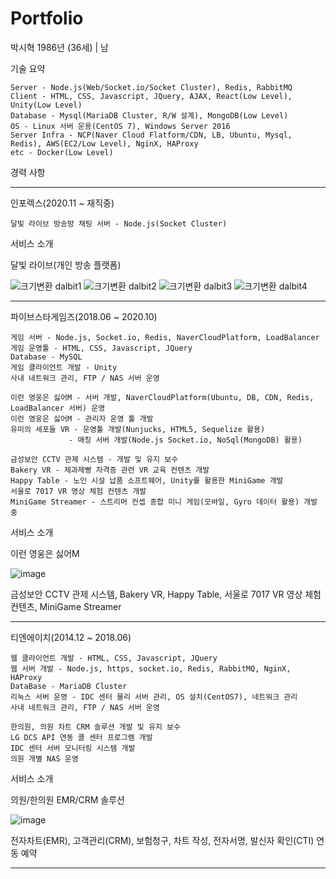 # Portfolio

박시혁 1986년 (36세) | 남

기술 요약

    Server - Node.js(Web/Socket.io/Socket Cluster), Redis, RabbitMQ
    Client - HTML, CSS, Javascript, JQuery, AJAX, React(Low Level), Unity(Low Level)
    Database - Mysql(MariaDB Cluster, R/W 설계), MongoDB(Low Level)
    OS - Linux 서버 운용(CentOS 7), Windows Server 2016
    Server Infra - NCP(Naver Cloud Flatform/CDN, LB, Ubuntu, Mysql, Redis), AWS(EC2/Low Level), NginX, HAProxy
    etc - Docker(Low Level)

경력 사항

-----------------------------------------------------------------------------------------------------------------------------------
인포렉스(2020.11 ~ 재직중)

    달빛 라이브 방송방 채팅 서버 - Node.js(Socket Cluster)
    
  서비스 소개
  
  달빛 라이브(개인 방송 플랫폼)
  
  ![크기변환 dalbit1](https://user-images.githubusercontent.com/71489873/113678244-67f40300-96f9-11eb-995e-0ba836e51c54.jpg)
  ![크기변환 dalbit2](https://user-images.githubusercontent.com/71489873/113678251-688c9980-96f9-11eb-835d-948c299377cf.jpg)
  ![크기변환 dalbit3](https://user-images.githubusercontent.com/71489873/113678254-69253000-96f9-11eb-9f6b-7000b9bfd345.jpg)
  ![크기변환 dalbit4](https://user-images.githubusercontent.com/71489873/113678258-69253000-96f9-11eb-9dc4-c531c26f1539.jpg)
  
-----------------------------------------------------------------------------------------------------------------------------------
파이브스타게임즈(2018.06 ~ 2020.10)

    게임 서버 - Node.js, Socket.io, Redis, NaverCloudPlatform, LoadBalancer
    게임 운영툴 - HTML, CSS, Javascript, JQuery
    Database - MySQL
    게임 클라이언트 개발 - Unity
    사내 네트워크 관리, FTP / NAS 서버 운영

    이런 영웅은 싫어M - 서버 개발, NaverCloudPlatform(Ubuntu, DB, CDN, Redis, LoadBalancer 서버) 운영
    이런 영웅은 싫어M - 관리자 운영 툴 개발
    유미의 세포들 VR - 운영툴 개발(Nunjucks, HTML5, Sequelize 활용)
                 - 매칭 서버 개발(Node.js Socket.io, NoSql(MongoDB) 활용)

    금성보안 CCTV 관제 시스템 - 개발 및 유지 보수
    Bakery VR - 제과제빵 자격증 관련 VR 교육 컨텐츠 개발
    Happy Table - 노인 시설 납품 소프트웨어, Unity를 활용한 MiniGame 개발
    서울로 7017 VR 영상 체험 컨텐츠 개발
    MiniGame Streamer - 스트리머 컨셉 종합 미니 게임(모바일, Gyro 데이터 활용) 개발 중
    
  서비스 소개
  
  이런 영웅은 싫어M
  
  ![image](https://user-images.githubusercontent.com/71489873/113681641-2b2a0b00-96fd-11eb-838e-9c2e9c7f2e5c.png)
  
  금성보안 CCTV 관제 시스템, Bakery VR, Happy Table, 서울로 7017 VR 영상 체험 컨텐츠, MiniGame Streamer
  
-----------------------------------------------------------------------------------------------------------------------------------
티엔에이치(2014.12 ~ 2018.06)

    웹 클라이언트 개발 - HTML, CSS, Javascript, JQuery
    웹 서버 개발 - Node.js, https, socket.io, Redis, RabbitMQ, NginX, HAProxy
    DataBase - MariaDB Cluster
    리눅스 서버 운영 - IDC 센터 물리 서버 관리, OS 설치(CentOS7), 네트워크 관리
    사내 네트워크 관리, FTP / NAS 서버 운영

    한의원, 의원 차트 CRM 솔루션 개발 및 유지 보수
    LG DCS API 연동 콜 센터 프로그램 개발
    IDC 센터 서버 모니터링 시스템 개발
    의원 개별 NAS 운영

  서비스 소개
  
  의원/한의원 EMR/CRM 솔루션
  
  ![image](https://user-images.githubusercontent.com/71489873/113680622-06816380-96fc-11eb-88e3-0bfcf360e76a.png)
  
  전자차트(EMR), 고객관리(CRM), 보험청구, 차트 작성, 전자서명, 발신자 확인(CTI) 연동 예약

-----------------------------------------------------------------------------------------------------------------------------------
